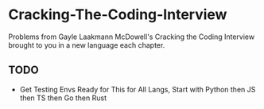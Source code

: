 # Cracking-The-Coding-Interview
Problems from Gayle Laakmann McDowell's Cracking the Coding Interview brought to you in a new language each chapter.


## TODO
* Get Testing Envs Ready for This for All Langs, Start with Python then JS then TS then Go then Rust
